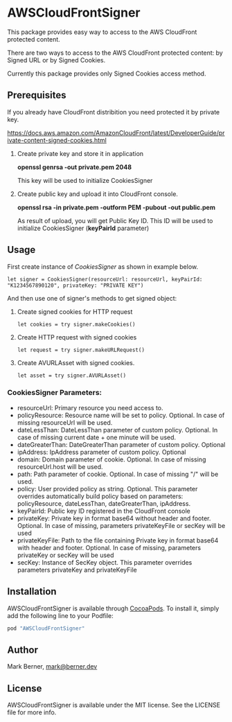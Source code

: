 # AWSCloudFrontSigner

This package provides easy way to access to the AWS CloudFront protected content.

There are two ways to access to the AWS CloudFront protected content: by Signed URL or by Signed Cookies. 
  
Currently this package provides only Signed Cookies access method.


## Prerequisites

If you already have CloudFront distribition you need protected it by private key. 

https://docs.aws.amazon.com/AmazonCloudFront/latest/DeveloperGuide/private-content-signed-cookies.html

1. Create private key and store it in application

	**openssl genrsa -out private.pem 2048**

	This key will be used to initialize CookiesSigner

2. Create public key and upload it into CloudFront console.

	**openssl rsa -in private.pem -outform PEM -pubout -out public.pem**
	
    As result of upload, you will get Public Key ID.
    This ID will be used to initialize CookiesSigner (**keyPairId** parameter)




## Usage

First create instance of *CookiesSigner* as shown in example below.

`
let signer = CookiesSigner(resourceUrl: resourceUrl, keyPairId: "K1234567890120", privateKey: "PRIVATE KEY")
`

And then use one of signer's methods to get signed object:

1. Create signed cookies for HTTP request

	`let cookies = try signer.makeCookies()`

2. Create HTTP request with signed cookies 

	`let request = try signer.makeURLRequest()`

3. Create AVURLAsset with signed cookies.

	`let asset = try signer.AVURLAsset()`


### CookiesSigner Parameters:
- resourceUrl: Primary resource you need access to.
- policyResource: Resource name will be set to policy. Optional. In case of missing resourceUrl will be used.
- dateLessThan: DateLessThan parameter of custom policy. Optional. In case of missing current date + one minute will be used.
- dateGreaterThan: DateGreaterThan parameter of custom policy. Optional
- ipAddress: IpAddress parameter of custom policy. Optional
- domain: Domain parameter of cookie. Optional. In case of missing resourceUrl.host will be used.
- path: Path parameter of cookie. Optional. In case of missing "/" will be used.
- policy: User provided policy as string. Optional. This parameter overrides automatically build policy based on parameters: policyResource, dateLessThan, dateGreaterThan, ipAddress.
- keyPairId: Public key ID registered in the CloudFront console
- privateKey: Private key in format base64 without header and footer. Optional. In case of missing, parameters privateKeyFile or secKey will be used
- privateKeyFile: Path to the file containing Private key in format base64 with header and footer. Optional. In case of missing, parameters privateKey or secKey will be used
- secKey: Instance of SecKey object. This parameter overrides parameters privateKey and privateKeyFile


## Installation

AWSCloudFrontSigner is available through [CocoaPods](http://cocoapods.org). To install
it, simply add the following line to your Podfile:

```ruby
pod "AWSCloudFrontSigner"
```

## Author

Mark Berner, mark@berner.dev

## License

AWSCloudFrontSigner is available under the MIT license. See the LICENSE file for more info.
